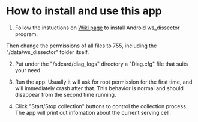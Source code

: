 # How to install and use this app #

1. Follow the instuctions on [Wiki page](http://metro.cs.ucla.edu/mobile_insight/mediawiki/index.php/Android_ws_dissector_Setup) to install Android ws_dissector program.

Then change the permissions of all files to 755, including the "/data/ws_dissector" folder itself.

2. Put under the "/sdcard/diag_logs" directory a "Diag.cfg" file that suits your need

3. Run the app. Usually it will ask for root permission for the first time, and will immediately crash after that. This behavior is normal and should disappear from the second time running.

4. Click "Start/Stop collection" buttons to control the collection process. The app will print out infomation about the current serving cell.